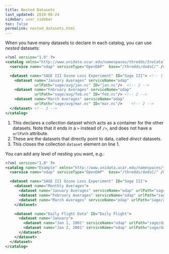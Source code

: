 ```yaml
---
title: Nested Datasets
last_updated: 2018-08-24
sidebar: user_sidebar
toc: false
permalink: nested_datasets.html
---
```


When you have many datasets to declare in each catalog, you can use _nested_ datasets:

~~~xml
<?xml version="1.0" ?>
<catalog xmlns="http://www.unidata.ucar.edu/namespaces/thredds/InvCatalog/v1.0" >
  <service name="odap" serviceType="OpenDAP"  base="/thredds/dodsC/" />

  <dataset name="SAGE III Ozone Loss Experiment" ID="Sage III"> <!-- 1 -->
    <dataset name="January Averages" serviceName="odap" 
             urlPath="sage/avg/jan.nc" ID="jan.nc"/>  <!-- 2 -->
    <dataset name="February Averages" serviceName="odap" 
             urlPath="sage/avg/feb.nc" ID="feb.nc"/> <!-- 2 -->
    <dataset name="March Averages" serviceName="odap" 
             urlPath="sage/avg/mar.nc" ID="mar.nc"/>    <!-- 2 -->
  </dataset> <!-- 3 -->
</catalog>
~~~

1. This declares a _collection_ dataset which acts as a container for the other datasets.
   Note that it ends in a `>` instead of `/>`, and does not have a `urlPath` attribute.
2. These are the datasets that directly point to data, called _direct_ datasets.
3. This closes the collection `dataset` element on line 1.

You can add any level of nesting you want, e.g.:

~~~xml
<?xml version="1.0" ?>
<catalog name="Example" xmlns="http://www.unidata.ucar.edu/namespaces/thredds/InvCatalog/v1.0" >
  <service name="odap" serviceType="OpenDAP"  base="/thredds/dodsC/" />

  <dataset name="SAGE III Ozone Loss Experiment" ID="Sage III">
    <dataset name="Monthly Averages">
      <dataset name="January Averages" serviceName="odap" urlPath="sage/avg/jan.nc" ID="jan.nc"/>
      <dataset name="February Averages" serviceName="odap" urlPath="sage/avg/feb.nc" ID="feb.nc"/>
      <dataset name="March Averages" serviceName="odap" urlPath="sage/avg/mar.nc" ID="mar.nc"/>
    </dataset>

    <dataset name="Daily Flight Data" ID="Daily Flight">
      <dataset name="January">
        <dataset name="Jan 1, 2001" serviceName="odap" urlPath="sage/daily/20010101.nc" ID="20010101.nc"/>
        <dataset name="Jan 2, 2001" serviceName="odap" urlPath="sage/daily/20010102.nc" ID="20010102.nc"/>
      </dataset>
    </dataset>
  </dataset>
</catalog>
~~~
